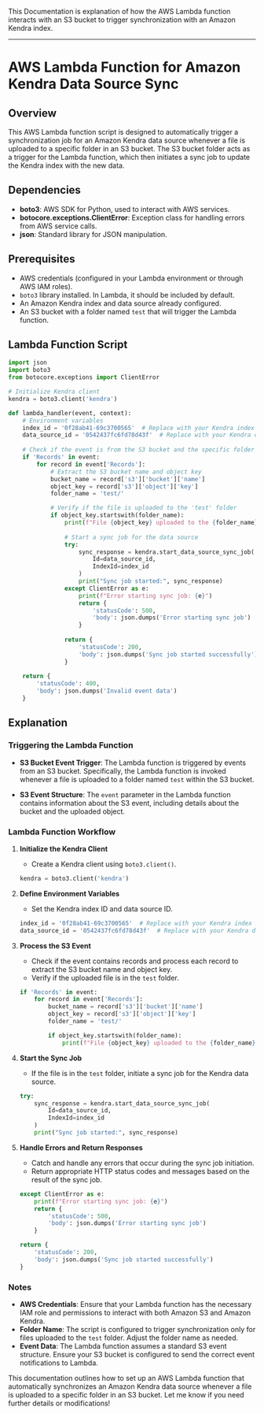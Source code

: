 This Documentation is explanation of how the AWS Lambda function interacts with an S3 bucket to trigger synchronization with an Amazon Kendra index.

---

# **AWS Lambda Function for Amazon Kendra Data Source Sync**

## **Overview**

This AWS Lambda function script is designed to automatically trigger a synchronization job for an Amazon Kendra data source whenever a file is uploaded to a specific folder in an S3 bucket. The S3 bucket folder acts as a trigger for the Lambda function, which then initiates a sync job to update the Kendra index with the new data.

## **Dependencies**

- **boto3**: AWS SDK for Python, used to interact with AWS services.
- **botocore.exceptions.ClientError**: Exception class for handling errors from AWS service calls.
- **json**: Standard library for JSON manipulation.

## **Prerequisites**

- AWS credentials (configured in your Lambda environment or through AWS IAM roles).
- `boto3` library installed. In Lambda, it should be included by default.
- An Amazon Kendra index and data source already configured.
- An S3 bucket with a folder named `test` that will trigger the Lambda function.

## **Lambda Function Script**

```python
import json
import boto3
from botocore.exceptions import ClientError

# Initialize Kendra client
kendra = boto3.client('kendra')

def lambda_handler(event, context):
    # Environment variables
    index_id = '0f28ab41-69c3700565'  # Replace with your Kendra index ID
    data_source_id = '0542437fc6fd78d43f'  # Replace with your Kendra data source ID
    
    # Check if the event is from the S3 bucket and the specific folder
    if 'Records' in event:
        for record in event['Records']:
            # Extract the S3 bucket name and object key
            bucket_name = record['s3']['bucket']['name']
            object_key = record['s3']['object']['key']
            folder_name = 'test/'

            # Verify if the file is uploaded to the 'test' folder
            if object_key.startswith(folder_name):
                print(f"File {object_key} uploaded to the {folder_name} folder in bucket {bucket_name}.")
                
                # Start a sync job for the data source
                try:
                    sync_response = kendra.start_data_source_sync_job(
                        Id=data_source_id,
                        IndexId=index_id
                    )
                    print("Sync job started:", sync_response)
                except ClientError as e:
                    print(f"Error starting sync job: {e}")
                    return {
                        'statusCode': 500,
                        'body': json.dumps('Error starting sync job')
                    }
                
                return {
                    'statusCode': 200,
                    'body': json.dumps('Sync job started successfully')
                }
    
    return {
        'statusCode': 400,
        'body': json.dumps('Invalid event data')
    }
```

## **Explanation**

### **Triggering the Lambda Function**

- **S3 Bucket Event Trigger**: The Lambda function is triggered by events from an S3 bucket. Specifically, the Lambda function is invoked whenever a file is uploaded to a folder named `test` within the S3 bucket.

- **S3 Event Structure**: The `event` parameter in the Lambda function contains information about the S3 event, including details about the bucket and the uploaded object.

### **Lambda Function Workflow**

1. **Initialize the Kendra Client**
   - Create a Kendra client using `boto3.client()`.

   ```python
   kendra = boto3.client('kendra')
   ```

2. **Define Environment Variables**
   - Set the Kendra index ID and data source ID.

   ```python
   index_id = '0f28ab41-69c3700565'  # Replace with your Kendra index ID
   data_source_id = '0542437fc6fd78d43f'  # Replace with your Kendra data source ID
   ```

3. **Process the S3 Event**
   - Check if the event contains records and process each record to extract the S3 bucket name and object key.
   - Verify if the uploaded file is in the `test` folder.

   ```python
   if 'Records' in event:
       for record in event['Records']:
           bucket_name = record['s3']['bucket']['name']
           object_key = record['s3']['object']['key']
           folder_name = 'test/'

           if object_key.startswith(folder_name):
               print(f"File {object_key} uploaded to the {folder_name} folder in bucket {bucket_name}.")
   ```

4. **Start the Sync Job**
   - If the file is in the `test` folder, initiate a sync job for the Kendra data source.

   ```python
   try:
       sync_response = kendra.start_data_source_sync_job(
           Id=data_source_id,
           IndexId=index_id
       )
       print("Sync job started:", sync_response)
   ```

5. **Handle Errors and Return Responses**
   - Catch and handle any errors that occur during the sync job initiation.
   - Return appropriate HTTP status codes and messages based on the result of the sync job.

   ```python
   except ClientError as e:
       print(f"Error starting sync job: {e}")
       return {
           'statusCode': 500,
           'body': json.dumps('Error starting sync job')
       }

   return {
       'statusCode': 200,
       'body': json.dumps('Sync job started successfully')
   }
   ```

### **Notes**

- **AWS Credentials**: Ensure that your Lambda function has the necessary IAM role and permissions to interact with both Amazon S3 and Amazon Kendra.
- **Folder Name**: The script is configured to trigger synchronization only for files uploaded to the `test` folder. Adjust the folder name as needed.
- **Event Data**: The Lambda function assumes a standard S3 event structure. Ensure your S3 bucket is configured to send the correct event notifications to Lambda.

This documentation outlines how to set up an AWS Lambda function that automatically synchronizes an Amazon Kendra data source whenever a file is uploaded to a specific folder in an S3 bucket. Let me know if you need further details or modifications!
